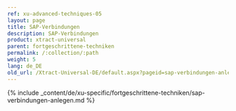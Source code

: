 ```yaml
---
ref: xu-advanced-techniques-05
layout: page
title: SAP-Verbindungen
description: SAP-Verbindungen
product: xtract-universal
parent: fortgeschrittene-techniken
permalink: /:collection/:path
weight: 5
lang: de_DE
old_url: /Xtract-Universal-DE/default.aspx?pageid=sap-verbindungen-anlegen
---
```

{% include _content/de/xu-specific/fortgeschrittene-techniken/sap-verbindungen-anlegen.md %}


